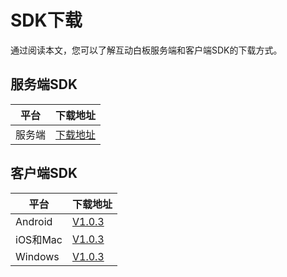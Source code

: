 # SDK下载

通过阅读本文，您可以了解互动白板服务端和客户端SDK的下载方式。

## 服务端SDK

|平台|下载地址|
|--|----|
|服务端|[下载地址](https://github.com/aliyun/alibabacloud-java-sdk/tree/master/rtc-white-board-20201214)|

## 客户端SDK

|平台|下载地址|
|--|----|
|Android|[V1.0.3](https://alivc-demo-cms.alicdn.com/versionProduct/sourceCode/whiteBoard/1.0.3/AliyunWhiteBoardSdk_android_v1.0.3.zip)|
|iOS和Mac|[V1.0.3](https://alivc-demo-cms.alicdn.com/versionProduct/sourceCode/whiteBoard/1.0.3/AliyunWhiteBoardSdk_iOS_Mac_v1.0.3.zip)|
|Windows|[V1.0.3](https://alivc-demo-cms.alicdn.com/versionProduct/sourceCode/whiteBoard/1.0.3/AliyunWhiteBoardSdk_win_v1.0.3.zip)|

